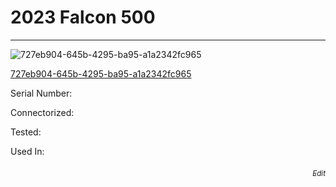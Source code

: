# **2023 Falcon 500**
---

![727eb904-645b-4295-ba95-a1a2342fc965](https://mcquaidrobotics.github.io/inv/images/727eb904-645b-4295-ba95-a1a2342fc965.png)

[727eb904-645b-4295-ba95-a1a2342fc965](https://mcquaidrobotics.github.io/inv/images/labels/lb-727eb904-645b-4295-ba95-a1a2342fc965.png)

Serial Number: 

Connectorized: 

Tested: 

Used In: 


###### [<div style="text-align: right"><sub>Edit</sub></div>](https://github.com/McQuaidRobotics/inv/blob/main/guids/727eb904-645b-4295-ba95-a1a2342fc965.md)


